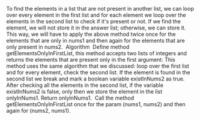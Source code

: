 To find the elements in a list that are not present in another list, we can loop over every element in the first list and for each element we loop over the elements in the second list to check if it's present or not. If we find the element, we will not store it in the answer list; otherwise, we can store it.
​
This way, we will have to apply the above method twice once for the elements that are only in nums1 and then again for the elements that are only present in nums2.
​
Algorithm
​
Define method getElementsOnlyInFirstList, this method accepts two lists of integers and returns the elements that are present only in the first argument:
This method uses the same algorithm that we discussed: loop over the first list and for every element, check the second list. If the element is found in the second list we break and mark a boolean variable existInNums2 as true.
After checking all the elements in the second list, if the variable existInNums2 is false, only then we store the element in the list onlyInNums1.
Return onlyInNums1.
​
Call the method getElementsOnlyInFirstList once for the param (nums1, nums2) and then again for (nums2, nums1).
​